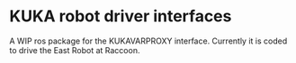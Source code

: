 # KUKA robot driver interfaces
A WIP ros package for the KUKAVARPROXY interface.
Currently it is coded to drive the East Robot at Raccoon.